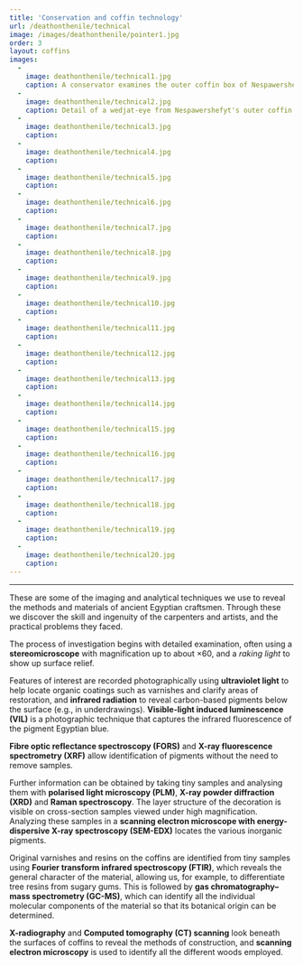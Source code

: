```yaml
---
title: 'Conservation and coffin technology'
url: /deathonthenile/technical
image: /images/deathonthenile/pointer1.jpg
order: 3
layout: coffins
images:
  -
    image: deathonthenile/technical1.jpg
    caption: A conservator examines the outer coffin box of Nespawershefyt with a stereomicroscope. 
  -
    image: deathonthenile/technical2.jpg
    caption: Detail of a wedjat-eye from Nespawershefyt's outer coffin box viewed under magnification.
  -
    image: deathonthenile/technical3.jpg
    caption: 
  -
    image: deathonthenile/technical4.jpg
    caption:
  -
    image: deathonthenile/technical5.jpg
    caption:
  -
    image: deathonthenile/technical6.jpg
    caption:
  -
    image: deathonthenile/technical7.jpg
    caption:
  -
    image: deathonthenile/technical8.jpg
    caption:
  -
    image: deathonthenile/technical9.jpg
    caption:
  -
    image: deathonthenile/technical10.jpg
    caption:
  -
    image: deathonthenile/technical11.jpg
    caption:
  -
    image: deathonthenile/technical12.jpg
    caption:
  -
    image: deathonthenile/technical13.jpg
    caption:
  -
    image: deathonthenile/technical14.jpg
    caption:
  -
    image: deathonthenile/technical15.jpg
    caption:
  -
    image: deathonthenile/technical16.jpg
    caption:
  -
    image: deathonthenile/technical17.jpg
    caption:
  -
    image: deathonthenile/technical18.jpg
    caption:
  -
    image: deathonthenile/technical19.jpg
    caption:
  -
    image: deathonthenile/technical20.jpg
    caption:
---
```

---

These are some of the imaging and analytical techniques we use to reveal the methods and materials of ancient Egyptian craftsmen. Through these we discover the skill and ingenuity of the carpenters and artists, and the practical problems they faced.

The process of investigation begins with detailed examination, often using a **stereomicroscope** with magnification up to about ×60, and a *raking light* to show up surface relief.

Features of interest are recorded photographically using **ultraviolet light** to help locate organic coatings such as varnishes and clarify areas of restoration, and **infrared radiation** to reveal carbon-based pigments below the surface (e.g., in underdrawings). **Visible-light induced luminescence (VIL)** is a photographic technique that captures the infrared fluorescence of the pigment Egyptian blue.

**Fibre optic reflectance spectroscopy (FORS)** and **X-ray fluorescence spectrometry (XRF)** allow identification of pigments without the need to remove samples.

Further information can be obtained by taking tiny samples and analysing them with **polarised light microscopy (PLM)**, **X-ray powder diffraction (XRD)** and **Raman spectroscopy**. The layer structure of the decoration is visible on cross-section samples viewed under high magnification. Analyzing these samples in a **scanning electron microscope with energy-dispersive X-ray spectroscopy (SEM-EDX)** locates the various inorganic pigments.

Original varnishes and resins on the coffins are identified from tiny samples using **Fourier transform infrared spectroscopy (FTIR)**, which reveals the general character of the material, allowing us, for example, to differentiate tree resins from sugary gums. This is followed by **gas chromatography–mass spectrometry (GC-MS)**, which can identify all the individual molecular components of the material so that its botanical origin can be determined.

**X-radiography** and **Computed tomography (CT) scanning** look beneath the surfaces of coffins to reveal the methods of construction, and **scanning electron microscopy** is used to identify all the different woods employed.

